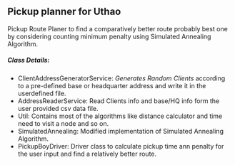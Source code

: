 ## Pickup planner for Uthao

Pickup Route Planer to find a comparatively better route probably best one by considering counting minimum penalty using Simulated Annealing Algorithm.
 
##### Class Details: 
-  	ClientAddressGeneratorService: *Generates Random Clients* according to a pre-defined base or headquarter address and write it in the userdefined file.
-  	AddressReaderService: Read Clients info and base/HQ info form the user provided csv data file.
-  	Util: Contains most of the algorithms like distance calculator and time need to visit a node and so on. 
-  	SimulatedAnnealing: Modified implementation of Simulated Annealing Algorithm.
-  	PickupBoyDriver: Driver class to calculate pickup time ann penalty for the user input and find a relatively better route.

